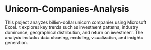 # Unicorn-Companies-Analysis
This project analyzes billion-dollar unicorn companies using Microsoft Excel. It explores key trends such as investment patterns, industry dominance, geographical distribution, and return on investment. The analysis includes data cleaning, modeling, visualization, and insights generation.
